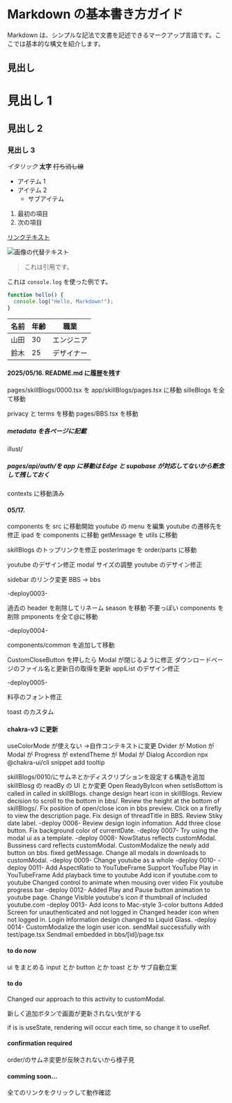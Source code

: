 # Markdown の基本書き方ガイド

Markdown は、シンプルな記法で文書を記述できるマークアップ言語です。ここでは基本的な構文を紹介します。

## 見出し

# 見出し 1

## 見出し 2

### 見出し 3

_イタリック_
**太字**
~~打ち消し線~~

- アイテム 1
- アイテム 2
  - サブアイテム

1. 最初の項目
2. 次の項目

[リンクテキスト](https://google.com)

![画像の代替テキスト](https://google.com)

> これは引用です。

これは `console.log` を使った例です。

```js
function hello() {
  console.log("Hello, Markdown!");
}
```

| 名前 | 年齢 | 職業       |
| ---- | ---- | ---------- |
| 山田 | 30   | エンジニア |
| 鈴木 | 25   | デザイナー |

#### 2025/05/16. README.md に履歴を残す

pages/skillBlogs/0000.tsx を app/skillBlogs/pages.tsx に移動
silleBlogs を全て移動

privacy と terms を移動
pages/BBS.tsx を移動

##### metadata を各ページに記載

illust/

##### pages/api/auth/を app に移動は Edge と supabase が対応してないから断念して残しておく

contexts に移動済み

#### 05/17.

components を src に移動開始
youtube の menu を編集
youtube の遷移先を修正
ipad を components に移動
getMessage を utils に移動

skillBlogs のトップリンクを修正
posterImage を order/parts に移動

youtube のデザイン修正
modal サイズの調整
youtube のデザイン修正

sidebar のリンク変更 BBS -> bbs

-deploy0003-

過去の header を削除してリネーム
season を移動
不要っぽい components を削除
pmponents を全て@に移動

-deploy0004-

components/common を追加して移動

CustomCloseButton を押したら Modal が閉じるように修正
ダウンロードページのファイル名と更新日の取得を更新
applList のデザイン修正

-deploy0005-

料亭のフォント修正

toast のカスタム

#### chakra-v3 に更新

useColorMode が使えない ->自作コンテキストに変更
Dvider が
Motion が
Modal が
Progress が
extendTheme が
Modal が Dialog
Accordion
npx @chakra-ui/cli snippet add tooltip

skillBlogs/0010/にサムネとかディスクリプションを設定する構造を追加
skillBlosg の readBy の UI とか変更
Open ReadyByIcon when setIsBottom is called in called in skillBlogs.
change design heart icon in skillBlogs.
Review decision to scroll to the bottom in bbs/.
Review the height at the bottom of skillBlogs/.
Fix position of open/close icon in bbs preview.
Click on a firefly to view the description page.
Fix design of threadTitle in BBS.
Review Stiky date label.
-deploy 0006-
Review design login infomation.
Add three close button.
Fix background color of currentDate.
-deploy 0007-
Try using the modal ui as a template.
-deploy 0008-
NowStatus reflects customModal.
Bussiness card reflects customModal.
CustomModalize the newly add button on bbs.
fixed getMessage.
Change all modals in downloads to customModal.
-deploy 0009-
Change youtube as a whole
-deploy 0010-
-deploy 0011-
Add AspectRatio to YouTubeFrame
Support YouTube Play in YouTubeFrame
Add playback time to youtube
Add icon if youtube.com to youtube
Changed control to animate when mousing over video
Fix youtube progress bar
-deploy 0012-
Added Play and Pause button animation to youtube page.
Change Visible youtube's icon if thumbnail of included youtube.com
-deploy 0013-
Add icons to Mac-style 3-color buttons
Added Screen for unauthenticated and not logged in
Changed header icon when not logged in.
Login information design changed to Liquid Glass.
-deploy 0014-
CustomModalize the login user icon.
sendMail successfully with test/page.tsx
Sendmail embedded in bbs/[id]/page.tsx

#### to do now

ui をまとめる input とか button とか toast とか
サブ自動立案

#### to do

Changed our approach to this activity to customModal.

新しく追加ボタンで画面が更新されない気がする

if is is useState, rendering will occur each time, so change it to useRef.

#### confirmation required

order/のサムネ変更が反映されないから様子見

#### comming soon...

全てのリンクをクリックして動作確認
